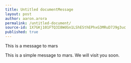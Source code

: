 ```yaml
---
title: Untitled documentMessage
layout: post
author: aaron.arora
permalink: /untitled-document/
source-id: 1X7GKj101FTQ3I8WdGn1LShESthEPhxG3MRuD7J9g3uc
published: true
---
```

This is a message to mars

This is a simple message to mars. We will visit you soon.

